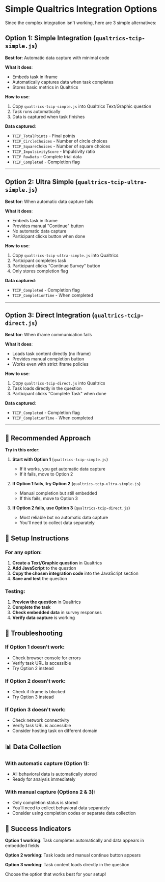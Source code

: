 # Simple Qualtrics Integration Options

Since the complex integration isn't working, here are 3 simple alternatives:

## Option 1: Simple Integration (`qualtrics-tcip-simple.js`)
**Best for**: Automatic data capture with minimal code

**What it does**:
- Embeds task in iframe
- Automatically captures data when task completes
- Stores basic metrics in Qualtrics

**How to use**:
1. Copy `qualtrics-tcip-simple.js` into Qualtrics Text/Graphic question
2. Task runs automatically
3. Data is captured when task finishes

**Data captured**:
- `TCIP_TotalPoints` - Final points
- `TCIP_CircleChoices` - Number of circle choices
- `TCIP_SquareChoices` - Number of square choices  
- `TCIP_ImpulsivityScore` - Impulsivity ratio
- `TCIP_RawData` - Complete trial data
- `TCIP_Completed` - Completion flag

---

## Option 2: Ultra Simple (`qualtrics-tcip-ultra-simple.js`)
**Best for**: When automatic data capture fails

**What it does**:
- Embeds task in iframe
- Provides manual "Continue" button
- No automatic data capture
- Participant clicks button when done

**How to use**:
1. Copy `qualtrics-tcip-ultra-simple.js` into Qualtrics
2. Participant completes task
3. Participant clicks "Continue Survey" button
4. Only stores completion flag

**Data captured**:
- `TCIP_Completed` - Completion flag
- `TCIP_CompletionTime` - When completed

---

## Option 3: Direct Integration (`qualtrics-tcip-direct.js`)
**Best for**: When iframe communication fails

**What it does**:
- Loads task content directly (no iframe)
- Provides manual completion button
- Works even with strict iframe policies

**How to use**:
1. Copy `qualtrics-tcip-direct.js` into Qualtrics
2. Task loads directly in the question
3. Participant clicks "Complete Task" when done

**Data captured**:
- `TCIP_Completed` - Completion flag
- `TCIP_CompletionTime` - When completed

---

## 🎯 Recommended Approach

**Try in this order**:

1. **Start with Option 1** (`qualtrics-tcip-simple.js`)
   - If it works, you get automatic data capture
   - If it fails, move to Option 2

2. **If Option 1 fails, try Option 2** (`qualtrics-tcip-ultra-simple.js`)
   - Manual completion but still embedded
   - If this fails, move to Option 3

3. **If Option 2 fails, use Option 3** (`qualtrics-tcip-direct.js`)
   - Most reliable but no automatic data capture
   - You'll need to collect data separately

## 🔧 Setup Instructions

### For any option:
1. **Create a Text/Graphic question** in Qualtrics
2. **Add JavaScript** to the question
3. **Copy the chosen integration code** into the JavaScript section
4. **Save and test** the question

### Testing:
1. **Preview the question** in Qualtrics
2. **Complete the task** 
3. **Check embedded data** in survey responses
4. **Verify data capture** is working

## 🐛 Troubleshooting

### If Option 1 doesn't work:
- Check browser console for errors
- Verify task URL is accessible
- Try Option 2 instead

### If Option 2 doesn't work:
- Check if iframe is blocked
- Try Option 3 instead

### If Option 3 doesn't work:
- Check network connectivity
- Verify task URL is accessible
- Consider hosting task on different domain

## 📊 Data Collection

### With automatic capture (Option 1):
- All behavioral data is automatically stored
- Ready for analysis immediately

### With manual capture (Options 2 & 3):
- Only completion status is stored
- You'll need to collect behavioral data separately
- Consider using completion codes or separate data collection

## 🎉 Success Indicators

**Option 1 working**: Task completes automatically and data appears in embedded fields

**Option 2 working**: Task loads and manual continue button appears

**Option 3 working**: Task content loads directly in the question

Choose the option that works best for your setup!

